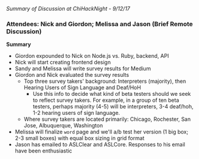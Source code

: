 _Summary of Discussion at ChiHackNight - 9/12/17_

### Attendees: Nick and Giordon; Melissa and Jason (Brief Remote Discussion)

**Summary**

- Giordon expounded to Nick on Node.js vs. Ruby, backend, API
- Nick will start creating frontend design
- Sandy and Melissa will write survey results for Medium
- Giordon and Nick evaluated the survey results
  - Top three survey takers' background: Interpreters (majority), then Hearing Users of Sign Language and Deaf/HoH
    - Use this info to decide what kind of beta testers should we seek to reflect survey takers. For example, in a group of ten beta testers, perhaps majority (4-5) will be interpreters, 3-4 deaf/hoh, 1-2 hearing users of sign language. 
  - Where survey takers are located primarily: Chicago, Rochester, San Jose, Albuquerque, Washington
- Melissa will finalize `word` page and we'll a/b test her version (1 big box; 2-3 small boxes) with equal box sizing in grid format
- Jason has emailed to ASLClear and ASLCore. Responses to his email have been enthusiastic 
